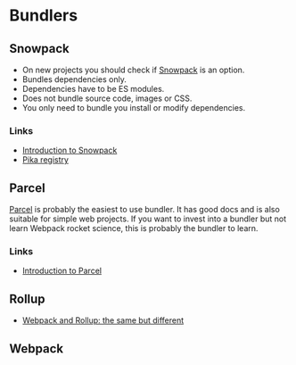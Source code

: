 # Bundlers

## Snowpack

- On new projects you should check if [Snowpack](https://www.snowpack.dev/) is
  an option.
- Bundles dependencies only.
- Dependencies have to be ES modules.
- Does not bundle source code, images or CSS.
- You only need to bundle you install or modify dependencies.

### Links

- [Introduction to Snowpack](https://www.youtube.com/watch?v=nbwt3A9RzNw)
- [Pika registry](https://www.pika.dev/registry)

## Parcel

[Parcel](https://parceljs.org/) is probably the easiest to use bundler. It has
good docs and is also suitable for simple web projects. If you want to invest
into a bundler but not learn Webpack rocket science, this is probably the
bundler to learn.

### Links

- [Introduction to Parcel](https://www.youtube.com/watch?v=b-6BeS-22yw&t=)

## Rollup

- [Webpack and Rollup: the same but different](https://medium.com/webpack/webpack-and-rollup-the-same-but-different-a41ad427058c)

## Webpack
